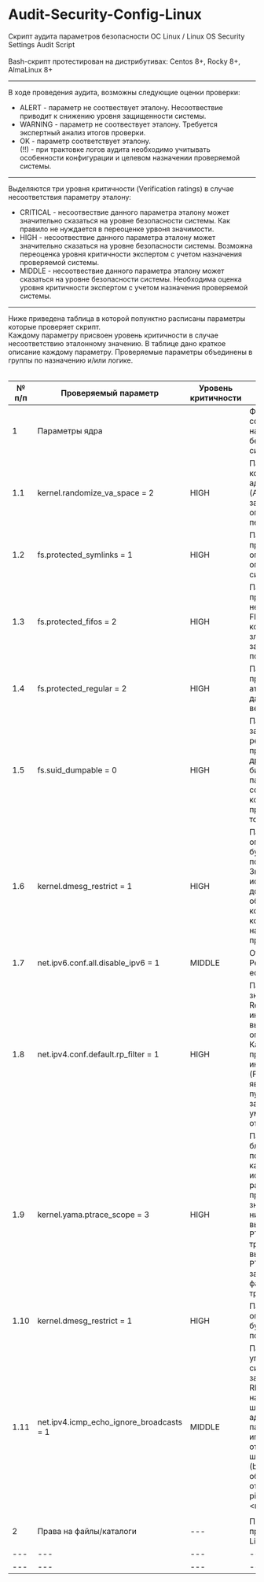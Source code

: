 # Audit-Security-Config-Linux
Скрипт аудита параметров безопасности ОС Linux / Linux OS Security Settings Audit Script<br><br>
Bash-скрипт протестирован на дистрибутивах: Centos 8+, Rocky 8+, AlmaLinux 8+
***
В ходе проведения аудита, возможны следующие оценки проверки:
- ALERT - параметр не соотвествует эталону. Несоотвествие приводит к снижению уровня защищенности системы.
- WARNING - параметр не соотвествует эталону. Требуется экспертный анализ итогов проверки.
- OK - параметр соответствует эталону.
<br>(!!) - при трактовке логов аудита необходимо учитывать особенности конфигурации и целевом назначении проверяемой системы.
***
Выделяются три уровня критичности (Verification ratings) в случае несоответствия параметру эталону:
- CRITICAL - несоотвествие данного параметра эталону может значительно сказаться на уровне безопасности системы. Как правило не нуждается в переоценке урвоня значимости. 
- HIGH - несоотвествие данного параметра эталону может значительно сказаться на уровне безопасности системы. Возможна переоценка уровня критичности экспертом с учетом назначения проверяемой системы.
- MIDDLE - несоотвествие данного параметра эталону может сказаться на уровне безопасности системы. Необходима оценка уровня критичности экспертом с учетом назначения проверяемой системы.
***
Ниже приведена таблица в которой попунктно расписаны параметры которые проверяет скрипт.<br>
Каждому параметру присвоен уровень критичности в случае несоответствию эталонному значению. В таблице дано краткое описание каждому параметру. Проверяемые параметры объединены в группы по назначению и/или логике.<br><br>

| № п/п | Проверяемый параметр | Уровень критичности | Краткое описание |
|---|---|---|---|
|1|Параметры ядра||Файл /etc/sysctl.conf содержит параметры направленные на безопасность и оптимизацию системы|
|1.1|kernel.randomize_va_space = 2|HIGH|Параметр в ядре Linux контролирует рандомизацию адресного пространства (ASLR), которая помогает защитить систему от определённых типов атак на переполнение буфера. |
|1.2|fs.protected_symlinks = 1|HIGH|Параметр в Linux предназначен для ограничения небезопасных опций для передачи символических ссылок.|
|1.3|fs.protected_fifos = 2|HIGH|Параметр в ядре Linux предназначен для защиты от непреднамеренной записи в FIFO-объект, который контролируется злоумышленником. Конечная защиты — сделать атаки по подделке данных сложнее. |
|1.4|fs.protected_regular = 2|HIGH|Параметр в ядре Linux предназначен для защиты от атак, связанных с подделкой данных. Доступен, начиная с версии 4.19 ядра Linux. |
|1.5|fs.suid_dumpable = 0|HIGH|Параметр позволяет запрашивать и устанавливать режим дампа ядра для программ с битом setuid или других защищённых бинарников. При значении параметра 0 дамп ядра не создаётся для процесса, который изменил уровни привилегий или работает только в режиме выполнения.|
|1.6|kernel.dmesg_restrict = 1|HIGH|Параметр контролирует ограничения доступа к буферу сообщений ядра с помощью команды dmesg. Значение параметра "1" используют, чтобы не допускать просмотра обычными пользователями конфиденциальных данных, которые хранятся в dmesg, например, деталей сбоя приложений.|
|1.7|net.ipv6.conf.all.disable_ipv6 = 1|MIDDLE|Отключение протокола IPv6. Рекомендуется отключить если не используется.|
|1.8|net.ipv4.conf.default.rp_filter = 1|HIGH|Параметр .устанавливает значение по умолчанию для Reverse Path Filtering на всех интерфейсах. Значение "1" выставляет строгий режим, определённый в RFC3704. Каждый входящий пакет проверяется против базы информации о пересылке (FIB), и если интерфейс не является лучшим обратным путём, проверка пакета завершается с ошибкой. По умолчанию неудачные пакеты отбрасываются|
|1.9|kernel.yama.ptrace_scope = 3|HIGH|Параметр отвечает за блокировку ptrace и позволяет контролировать, какие процессы могут использовать ptrace для работы с другими процессами. Рекомендуемое значение означает, что никакие процессы не могут выполнять операции PTRACE_MODE_ATTACH или трассировать потомков, выполнивших PTRACE_TRACEME. После записи такого значения в файл, чтобы его изменить, требуется перезагрузка|
|1.10|kernel.dmesg_restrict = 1|HIGH|Параметр контролирует ограничения доступа к буферу сообщений ядра с помощью команды dmesg. |
|1.11|net.ipv4.icmp_echo_ignore_broadcasts = 1|MIDDLE|Параметр предназначен для управления поведением системы относительно ICMP-запросов типа ECHO REQUEST (ping), направленных на широковещательные MAC/IP-адреса. При значении параметра "1" система игнорирует ping-запросы, отправленные на широковещательные адреса (broadcast-пакеты). Таким образом, компьютер не будет отвечать на запросы вида ping <широковещательный_адрес>|
|||||
|2|Права на файлы/каталоги|---|Правильно высталенные права на файлы/каталоги в Linux - основа безопасности|
|---|---|---|---|
|---|---|---|---|

